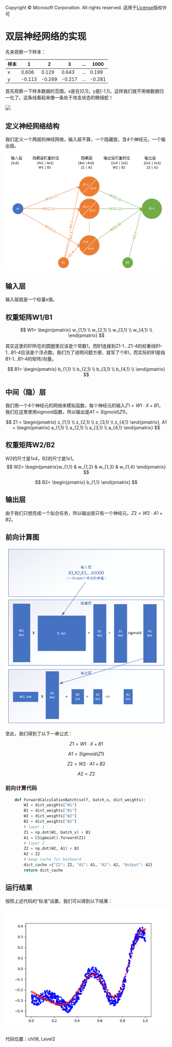 Copyright © Microsoft Corporation. All rights reserved.
  适用于[License](https://github.com/Microsoft/ai-edu/blob/master/LICENSE.md)版权许可

# 双层神经网络的实现

先来观察一下样本：

|样本|1|2|3|...|1000|
|---|---|---|---|---|---|
|x|0.606|0.129|0.643|...|0.199|
|y|-0.113|-0.269|-0.217|...|-0.281|

首先观察一下样本数据的范围，x是在[0,1]，y是[-1,1]，这样我们就不用做数据归一化了。这条线看起来像一条处于攻击状态的眼镜蛇！

<img src=".\Images\8\Sample.png">

## 定义神经网络结构

我们定义一个两层的神经网络，输入层不算，一个隐藏层，含4个神经元，一个输出层。

<img src=".\Images\8\nn.png">

## 输入层

输入层就是一个标量x值。

## 权重矩阵W1/B1

$$
W1=
\begin{pmatrix}
w_{1,1} \\
w_{2,1} \\
w_{3,1} \\
w_{4,1} \\
\end{pmatrix}
$$

其实这里的B1所在的圆圈里应该是个常数1，而B1连接到Z1-1...Z1-4的权重线B1-1...B1-4应该是个浮点数。我们为了说明问题方便，就写了个B1，而实际的B1是指B1-1...B1-4的矩阵/向量。

$$
B1=
\begin{pmatrix}
b_{1,1} \\
b_{2,1} \\
b_{3,1} \\
b_{4,1} \\
\end{pmatrix}
$$


## 中间（隐）层

我们用一个4个神经元的网络来模拟函数，每个神经元的输入$Z1 = W1 \cdot X + B1$，我们在这里使用sigmoid函数，所以输出是$A1 = Sigmoid(Z1)$。

$$
Z1 = \begin{pmatrix}
z_{1,1} \\ 
z_{2,1} \\ 
z_{3,1} \\
z_{4,1} \end{pmatrix},
A1 = \begin{pmatrix}
a_{1,1} \\ 
a_{2,1} \\ 
a_{3,1} \\
a_{4,1} \end{pmatrix}
$$


## 权重矩阵W2/B2

W2的尺寸是1x4，B2的尺寸是1x1。
$$
W2=
\begin{pmatrix}w_{1,1} & w_{1,2} & w_{1,3} & w_{1,4} \end{pmatrix}
$$

$$
B2=
\begin{pmatrix}
b_{1,1}
\end{pmatrix}
$$

## 输出层

由于我们只想完成一个拟合任务，所以输出层只有一个神经元，$Z2=W2 \cdot A1+B2$。


## 前向计算图

<img src=".\Images\8\fc.png">

至此，我们得到了以下一串公式：

$$Z1=W1 \cdot X+B1$$

$$A1=Sigmoid(Z1)$$

$$Z2=W2 \cdot A1+B2$$

$$A2=Z2 \tag{这一步可以省略}$$

### 前向计算代码

```Python
    def ForwardCalculationBatch(self, batch_x, dict_weights):
        W1 = dict_weights["W1"]
        B1 = dict_weights["B1"]
        W2 = dict_weights["W2"]
        B2 = dict_weights["B2"]
        # layer 1
        Z1 = np.dot(W1, batch_x) + B1
        A1 = CSigmoid().forward(Z1)
        # layer 2
        Z2 = np.dot(W2, A1) + B2
        A2 = Z2
        # keep cache for backward
        dict_cache ={"Z2": Z2, "A1": A1, "A2": A2, "Output": A2}
        return dict_cache
```


## 运行结果

按照上述代码的“标准”设置，我们可以得到以下结果：

<img src=".\Images\8\xavier_result.png"> 

代码位置：ch08, Level2
